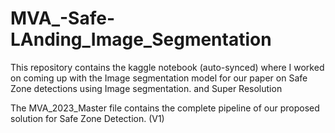 # MVA_-Safe-LAnding_Image_Segmentation
This repository contains the kaggle notebook (auto-synced) where I worked on coming up with the Image segmentation model for our paper on Safe Zone detections using Image segmentation. and Super Resolution

The MVA_2023_Master file contains the complete pipeline of our proposed solution for Safe Zone Detection. (V1)
